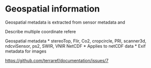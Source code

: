 # Geospatial information

Geospatial metadata is extracted from sensor metadata and 

Describe multiple coordinate refere

Geospatial metadata
\* stereoTop, Flir, Co2, cropcircle, PRI, scanner3d, ndcviSensor, ps2, SWIR, VNIR
NetCDF
\* Applies to netCDF data
    \* Exif metadata for images

[https:\/\/github.com\/terraref\/documentation\/issues\/7](https://github.com/terraref/documentation/issues/7)

